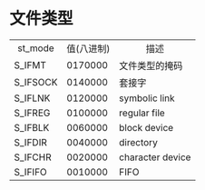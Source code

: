 # 文件类型
<table>
<tr align="center">
<td>st_mode</td>
<td>值(八进制)</td>
<td>描述</td>
</tr>
<tr>
<td>S_IFMT</td>     
<td>0170000</td>   
<td>文件类型的掩码</td>
</tr>
<tr>
<td>S_IFSOCK</td>   
<td>0140000</td>   
<td>套接字</td>
</tr>
<tr>
<td>S_IFLNK</td>    
<td>0120000</td>   
<td>symbolic link</td>
</tr>
<tr>
<td>S_IFREG</td>    
<td>0100000</td>   
<td>regular file</td>
</tr>
<tr>
<td>S_IFBLK</td>    
<td>0060000</td>   
<td>block device</td>
</tr>
<tr>
<td>S_IFDIR</td>    
<td>0040000</td>   
<td>directory</td>
</tr>
<tr>
<td>S_IFCHR</td>    
<td>0020000</td>   
<td>character device</td>
</tr>
<tr>
<td>S_IFIFO</td>    
<td>0010000</td>   
<td>FIFO</td>
</tr>
</table>
